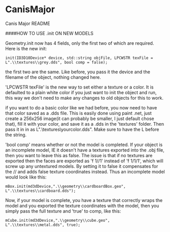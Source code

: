 # CanisMajor

Canis Major README

####HOW TO USE .init ON NEW MODELS


Geometry.init now has 4 fields, only the first two of which are required. Here is the new init:

    init(ID3D10Device* device, std::string objFile, LPCWSTR texFile = L".\\textures\\grey.dds", bool comp = false);
 
the first two are the same. Like before, you pass it the device and the filename of the object, nothing changed here.

'LPCWSTR texFile' is the new way to set either a texture or a color. It is defaulted to a plain white color if you just want to init the object and run, this way we don't need to make any changes to old objects for this to work.

if you want to do a basic color like we had before, you now need to have that color saved as a .dds file.
This is easily done using paint .net, just create a 256x256 image(it can probably be smaller, I just default chose that), fill it with your color, and save it as a .dds in the 'textures' folder. 
Then pass it in in as  L".\\textures\\yourcolor.dds". Make sure to have the L before the string.

'bool comp' means whether or not the model is completed. If your object is an incomplete model, 
IE it doesn't have a textures exported into the .obj file, then you want to leave this as false.
The issue is that if no textures are exported then the faces are exported as 'f 1//1' instead of 'f 1/1/1',
which will screw up any untextured models. By setting it to false it compensates for the // and 
adds false texture coordinates instead. Thus an incomplete model would look like this:

    mBox.init(md3dDevice,".\\geometry\\cardboardBox.geo", L".\\textures\\cardboard.dds");

Now, if your model is complete, you have a texture that correctly wraps the model and 
you exported the texture coordinates with the model, then you simply pass the full 
texture and 'true' to comp, like this:

    mCube.init(md3dDevice,".\\geometry\\cube.geo", L".\\textures\\metal.dds", true);
